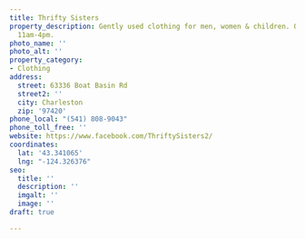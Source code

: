 ```yaml
---
title: Thrifty Sisters
property_description: Gently used clothing for men, women & children. Open Weds-Sat
  11am-4pm.
photo_name: ''
photo_alt: ''
property_category:
- Clothing
address:
  street: 63336 Boat Basin Rd
  street2: ''
  city: Charleston
  zip: '97420'
phone_local: "(541) 808-9043"
phone_toll_free: ''
website: https://www.facebook.com/ThriftySisters2/
coordinates:
  lat: '43.341065'
  lng: "-124.326376"
seo:
  title: ''
  description: ''
  imgalt: ''
  image: ''
draft: true

---
```


